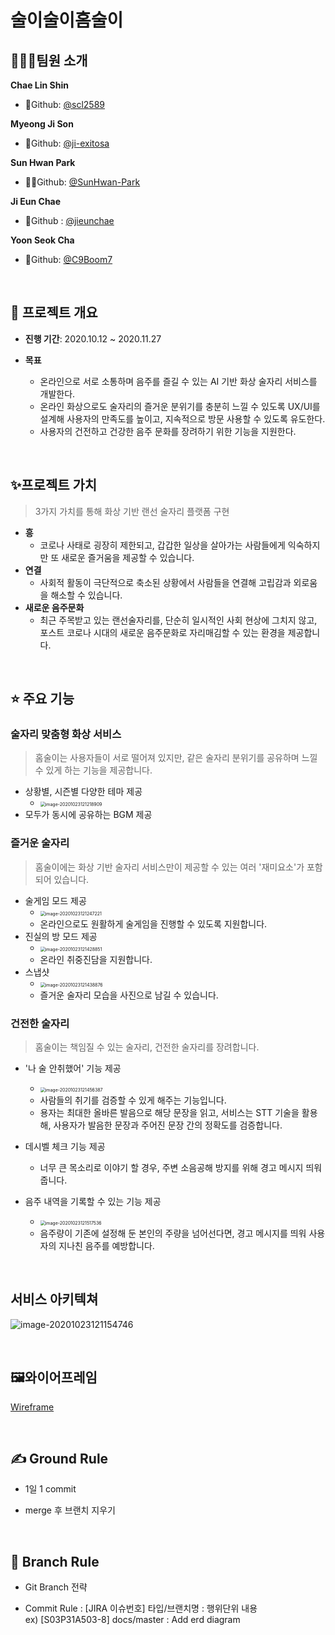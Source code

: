 # 술이술이홈술이

## 👨‍👩‍👦팀원 소개

**Chae Lin Shin**

- 🍒Github: [@scl2589](https://github.com/scl2589)

**Myeong Ji Son**

- 🚀Github: [@ji-exitosa](https://github.com/ji-exitosa)

**Sun Hwan Park**

- 🧙‍♂️Github: [@SunHwan-Park](https://github.com/SunHwan-Park)

**Ji Eun Chae**

- 🐶Github : [@jieunchae](https://github.com/jieunchae)

**Yoon Seok Cha**

- 🌰Github: [@C9Boom7](https://github.com/c9boom7)

<br>

## 📆 프로젝트 개요

- **진행 기간**: 2020.10.12  ~ 2020.11.27

- **목표**
  - 온라인으로 서로 소통하며 음주를 즐길 수 있는 AI 기반 화상 술자리 서비스를 개발한다.
  - 온라인 화상으로도 술자리의 즐거운 분위기를 충분히 느낄 수 있도록 UX/UI를 설계해 사용자의 만족도를 높이고, 지속적으로 방문 사용할 수 있도록 유도한다.
  - 사용자의 건전하고 건강한 음주 문화를 장려하기 위한 기능을 지원한다.

<br>

## ✨프로젝트 가치

> 3가지 가치를 통해 화상 기반 랜선 술자리 플랫폼 구현

- **흥**
  - 코로나 사태로 굉장히 제한되고, 갑갑한 일상을 살아가는 사람들에게 익숙하지만 또 새로운 즐거움을 제공할 수 있습니다.
- **연결**
  - 사회적 활동이 극단적으로 축소된 상황에서 사람들을 연결해 고립감과 외로움을 해소할 수 있습니다.
- **새로운 음주문화**
  - 최근 주목받고 있는 랜선술자리를, 단순히 일시적인 사회 현상에 그치지 않고, 포스트 코로나 시대의 새로운 음주문화로 자리매김할 수 있는 환경을 제공합니다.

<br>

## ⭐️ 주요 기능

### 술자리 맞춤형 화상 서비스

> 홈술이는 사용자들이 서로 떨어져 있지만, 같은 술자리 분위기를 공유하며 느낄 수 있게 하는 기능을 제공합니다.

- 상황별, 시즌별 다양한 테마 제공
  - <img src="images/README/image-20201023121218909.png" alt="image-20201023121218909" style="zoom: 50%;" />
- 모두가 동시에 공유하는 BGM 제공

### 즐거운 술자리

> 홈술이에는 화상 기반 술자리 서비스만이 제공할 수 있는 여러 '재미요소'가 포함되어 있습니다.

- 술게임 모드 제공
  - <img src="images/README/image-20201023121247221.png" alt="image-20201023121247221" style="zoom:50%;" />
  - 온라인으로도 원활하게 술게임을 진행할 수 있도록 지원합니다.
- 진실의 방 모드 제공
  - <img src="images/README/image-20201023121428851.png" alt="image-20201023121428851" style="zoom:50%;" />
  - 온라인 취중진담을 지원합니다.
- 스냅샷
  - <img src="images/README/image-20201023121438876.png" alt="image-20201023121438876" style="zoom:50%;" />
  - 즐거운 술자리 모습을 사진으로 남길 수 있습니다.

### 건전한 술자리

> 홈술이는 책임질 수 있는 술자리, 건전한 술자리를 장려합니다.

- '나 술 안취했어' 기능 제공
  - <img src="images/README/image-20201023121456387.png" alt="image-20201023121456387" style="zoom:50%;" />
  -  사람들의 취기를 검증할 수 있게 해주는 기능입니다.
  - 용자는 최대한 올바른 발음으로 해당 문장을 읽고, 서비스는 STT 기술을 활용해, 사용자가 발음한 문장과 주어진 문장 간의 정확도를 검증합니다.

- 데시벨 체크 기능 제공
  - 너무 큰 목소리로 이야기 할 경우, 주변 소음공해 방지를 위해 경고 메시지 띄워줍니다.
- 음주 내역을 기록할 수 있는 기능 제공
  - <img src="images/README/image-20201023121517536.png" alt="image-20201023121517536" style="zoom:50%;" />
  - 음주량이 기존에 설정해 둔 본인의 주량을 넘어선다면, 경고 메시지를 띄워 사용자의 지나친 음주를 예방합니다.

<br>

## 서비스 아키텍쳐

![image-20201023121154746](images/README/image-20201023121154746.png)

<br>

## 🖼와이어프레임
[Wireframe](./Documentation/Wireframe/술이술이홈술이_wireframe.pdf)

<br>

## ✍ Ground Rule

* 1일 1 commit

* merge 후 브랜치 지우기

<br>

## 🤝 Branch Rule

* Git Branch 전략

* Commit Rule : [JIRA 이슈번호] 타입/브랜치명 : 행위단위 내용  
  ex) [S03P31A503-8] docs/master : Add erd diagram

<br>